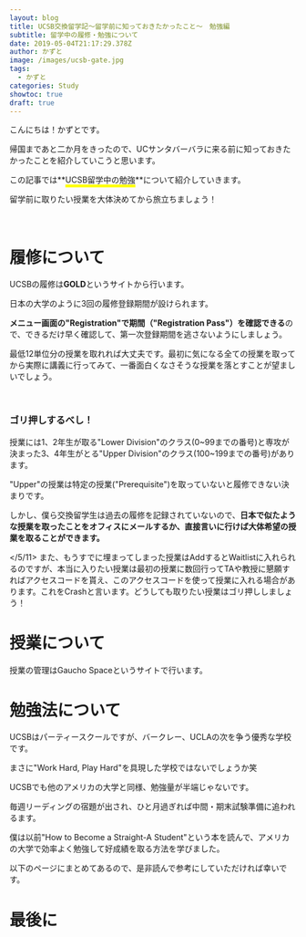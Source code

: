 ```yaml
---
layout: blog
title: UCSB交換留学記～留学前に知っておきたかったこと～　勉強編
subtitle: 留学中の履修・勉強について
date: 2019-05-04T21:17:29.378Z
author: かずと
image: /images/ucsb-gate.jpg
tags:
  - かずと
categories: Study
showtoc: true
draft: true
---
```

こんにちは！かずとです。

帰国まであと二か月をきったので、UCサンタバーバラに来る前に知っておきたかったことを紹介していこうと思います。

この記事では**<span style="border-bottom: solid 5px yellow;">UCSB留学中の勉強</span>**について紹介していきます。 

留学前に取りたい授業を大体決めてから旅立ちましょう！

<br />

# 履修について

UCSBの履修は**GOLD**というサイトから行います。  

日本の大学のように3回の履修登録期間が設けられます。  

**メニュー画面の"Registration"で期間（"Registration Pass"）を確認できる**ので、できるだけ早く確認して、第一次登録期間を逃さないようにしましょう。

最低12単位分の授業を取れれば大丈夫です。最初に気になる全ての授業を取ってから実際に講義に行ってみて、一番面白くなさそうな授業を落とすことが望ましいでしょう。    

<br />


### ゴリ押しするべし！
授業には1、2年生が取る"Lower Division"のクラス(0~99までの番号)と専攻が決まった3、4年生がとる"Upper Division"のクラス(100~199までの番号)があります。
  
"Upper"の授業は特定の授業("Prerequisite")を取っていないと履修できない決まりです。  

しかし、僕ら交換留学生は過去の履修を記録されていないので、**日本で似たような授業を取ったことをオフィスにメールするか、直接言いに行けば大体希望の授業を取ることができます。**

</5/11>
また、もうすでに埋まってしまった授業はAddするとWaitlistに入れられるのですが、本当に入りたい授業は最初の授業に数回行ってTAや教授に懇願すればアクセスコードを貰え、このアクセスコードを使って授業に入れる場合があります。これをCrashと言います。どうしても取りたい授業はゴリ押ししましょう！


# 授業について

授業の管理はGaucho Spaceというサイトで行います。

# 勉強法について

UCSBはパーティースクールですが、バークレー、UCLAの次を争う優秀な学校です。

まさに"Work Hard, Play Hard"を具現した学校ではないでしょうか笑

UCSBでも他のアメリカの大学と同様、勉強量が半端じゃないです。

毎週リーディングの宿題が出され、ひと月過ぎれば中間・期末試験準備に追われるます。

僕は以前"How to Become a Straight-A Student"という本を読んで、アメリカの大学で効率よく勉強して好成績を取る方法を学びました。

以下のページにまとめてあるので、是非読んで参考にしていただければ幸いです。

# 最後に
